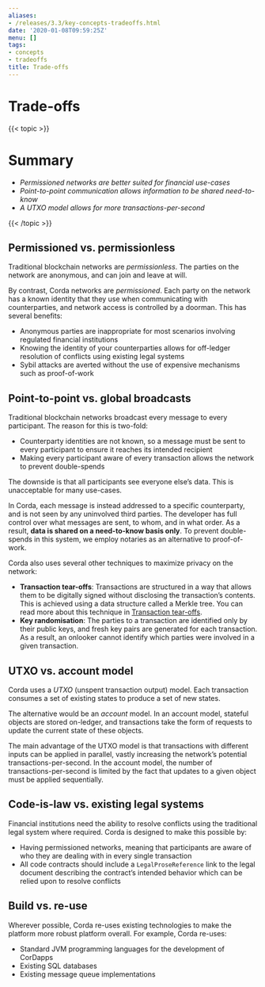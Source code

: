 ```yaml
---
aliases:
- /releases/3.3/key-concepts-tradeoffs.html
date: '2020-01-08T09:59:25Z'
menu: []
tags:
- concepts
- tradeoffs
title: Trade-offs
---
```



# Trade-offs


{{< topic >}}

# Summary


* *Permissioned networks are better suited for financial use-cases*
* *Point-to-point communication allows information to be shared need-to-know*
* *A UTXO model allows for more transactions-per-second*


{{< /topic >}}

## Permissioned vs. permissionless

Traditional blockchain networks are *permissionless*. The parties on the network are anonymous, and can join and
leave at will.

By contrast, Corda networks are *permissioned*. Each party on the network has a known identity that they use when
communicating with counterparties, and network access is controlled by a doorman. This has several benefits:


* Anonymous parties are inappropriate for most scenarios involving regulated financial institutions
* Knowing the identity of your counterparties allows for off-ledger resolution of conflicts using existing
legal systems
* Sybil attacks are averted without the use of expensive mechanisms such as proof-of-work


## Point-to-point vs. global broadcasts

Traditional blockchain networks broadcast every message to every participant. The reason for this is two-fold:


* Counterparty identities are not known, so a message must be sent to every participant to ensure it reaches its
intended recipient
* Making every participant aware of every transaction allows the network to prevent double-spends

The downside is that all participants see everyone else’s data. This is unacceptable for many use-cases.

In Corda, each message is instead addressed to a specific counterparty, and is not seen by any uninvolved third
parties. The developer has full control over what messages are sent, to whom, and in what order. As a result, **data
is shared on a need-to-know basis only**. To prevent double-spends in this system, we employ notaries as
an alternative to proof-of-work.

Corda also uses several other techniques to maximize privacy on the network:


* **Transaction tear-offs**: Transactions are structured in a way that allows them to be digitally signed without
disclosing the transaction’s contents. This is achieved using a data structure called a Merkle tree. You can read
more about this technique in [Transaction tear-offs](tutorial-tear-offs.md).
* **Key randomisation**: The parties to a transaction are identified only by their public keys, and fresh key pairs are
generated for each transaction. As a result, an onlooker cannot identify which parties were involved in a given
transaction.


## UTXO vs. account model

Corda uses a *UTXO* (unspent transaction output) model. Each transaction consumes a set of existing states to produce
a set of new states.

The alternative would be an *account* model. In an account model, stateful objects are stored on-ledger, and
transactions take the form of requests to update the current state of these objects.

The main advantage of the UTXO model is that transactions with different inputs can be applied in parallel,
vastly increasing the network’s potential transactions-per-second. In the account model, the number of
transactions-per-second is limited by the fact that updates to a given object must be applied sequentially.


## Code-is-law vs. existing legal systems

Financial institutions need the ability to resolve conflicts using the traditional legal system where required. Corda
is designed to make this possible by:


* Having permissioned networks, meaning that participants are aware of who they are dealing with in every single
transaction
* All code contracts should include a `LegalProseReference` link to the legal document describing the contract’s intended behavior
which can be relied upon to resolve conflicts


## Build vs. re-use

Wherever possible, Corda re-uses existing technologies to make the platform more robust platform overall. For
example, Corda re-uses:


* Standard JVM programming languages for the development of CorDapps
* Existing SQL databases
* Existing message queue implementations

